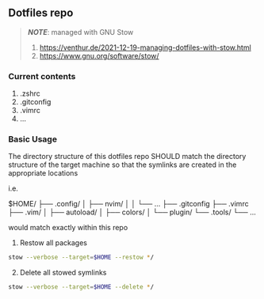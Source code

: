 ## Dotfiles repo
> **_NOTE_**: managed with GNU Stow
> 1. https://venthur.de/2021-12-19-managing-dotfiles-with-stow.html
> 2. https://www.gnu.org/software/stow/

### Current contents
1. .zshrc
2. .gitconfig
3. .vimrc
4. ...

### Basic Usage
The directory structure of this dotfiles repo SHOULD match the directory structure of the target machine
so that the symlinks are created in the appropriate locations 

i.e.

$HOME/
├── .config/
│   ├── nvim/
│   │   └── ...
├── .gitconfig
├── .vimrc
├── .vim/
│   ├── autoload/
│   ├── colors/
│   └── plugin/
└── .tools/
    └── ...

would match exactly within this repo

1. Restow all packages
```bash
stow --verbose --target=$HOME --restow */
```
2. Delete all stowed symlinks
```bash
stow --verbose --target=$HOME --delete */
```
